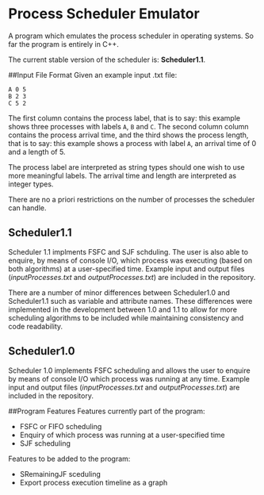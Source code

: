 # Process Scheduler Emulator

A program which emulates the process scheduler in operating systems.
So far the program is entirely in C++.

The current stable version of the scheduler is: **Scheduler1.1**.

##Input File Format
Given an example input .txt file:
```
A 0 5
B 2 3
C 5 2
```
The first column contains the process label, that is to say: this example shows three processes with labels `A`, `B` and `C`. The second column column contains the process arrival time, and the third shows the process length, that is to say: this example shows a process with label `A`, an arrival time of 0 and a length of 5.

The process label are interpreted as string types should one wish to use more meaningful labels.
The arrival time and length are interpreted as integer types.

There are no a priori restrictions on the number of processes the scheduler can handle.

## Scheduler1.1
Scheduler 1.1 implments FSFC and SJF schduling. The user is also able to enquire, by means of console I/O, which process was executing (based on both algorithms) at a user-specified time. Example input and output files (*inputProcesses.txt* and *outputProcesses.txt*) are included in the repository.

There are a number of minor differences between Scheduler1.0 and Scheduler1.1 such as variable and attribute names. These differences were implemented in the development between 1.0 and 1.1 to allow for more scheduling algorithms to be included while maintaining consistency and code readability. 

## Scheduler1.0
Scheduler 1.0 implements FSFC scheduling and allows the user to enquire by means of console I/O which process was running at any time. Example input and output files (*inputProcesses.txt* and *outputProcesses.txt*) are included in the repository.

##Program Features
Features currently part of the program:
- FSFC or FIFO scheduling
- Enquiry of which process was running at a user-specified time
- SJF scheduling

Features to be added to the program:
- SRemainingJF sceduling
- Export process execution timeline as a graph
